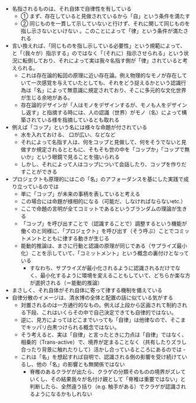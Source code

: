 
- 名指されるものは、それ自体で自律性を有している    
	- ① まず、存在していると見做されているから「自」という条件を満たす    
	- ② 同じものを一貫して示していないと行けず、それに関して同じものを指し示さないといけない 。このことによって「律」という条件が満たされる  
- 言い換えれば、「同じものを指し示している必要性」という規範によって、と「（我々が）指示する」のではなく「（それに）指示させられる」という状況に転倒しており、それによって実は我々名指す側が「律」されていると考えられる。    
	- これは存在論的転回の原理に近い存在論。例え物理的なモノが存在していて一次感覚を与えていたとしても、それをどう捉えるかという認識行為は「名」によって無意識に規定されており、そこに多元的な文化世界が生じる余地がある。
	- 存在論的デザインが「人はモノをデザインするが、モノも人をデザインし返す」と指摘する時には、人の認識（世界）がモノ（名）によって構築されている様を指摘しているとも取れる
- 例えば「コップ」という名には様々な命題が付されている
	- 水を入れておける、 口が広い、などなど
	- それによって名指す人は、何をコップと見做して、何をそうでないと見做すか規定されるとともに、そもそも世の中を「コップか」「コップで無いか」という眼鏡で見ることを強いられる
	- しかし、それによって人はコップについて会話したり、コップを作りだすことができる
- プロジェクトも原理的にはこの「名」のアフォーダンスを基にした実践で成り立っているのでは
	- 単に「コップ」が未来の事柄を表していると考える
	- この場合には命題が様相的になる（可能だ、しなければならないetc.）
	- ここで命題の言明が全てコミットであるというブランダムの理論が生きる   
	- 「コップ」を呼び出すことで（認識することで）調整するという機能が働くのと同様に、「プロジェクト」を呼び出す（そう呼ぶ）ことでコミットメントとともに律する動きが生じる    
	- 能動的推論は、まさに行動と認識の原理が同じである（サプライズ最小化）ことを示していて、「コミットメント」という概念の裏付けとなっている
		- すなわち、サプライズが最小化されるように認識されるだけでなく、最小化するように環境を変えることもしていて、どちらか楽な方が選択される（＝能動的推論）
- まさしく、それ自体がそれ自体に寄って律する機制を備えている    
- 自律分散のイメージは、清水博の全体と配置の話に似ている気がする    
	- 対置されるのは一方通行的なもの。例えば上段から区画されて制約される下段、これはいくらその中で自己決定できても自律的ではない。
	-  逆に、見方によってはどこまでいっても「自律」は他律なので、そこまでキッパリ白黒つけられる概念ではない。
	- そう考えると、実は「自律」と言ったときに力点は「自律」ではなく、相乗的（Trans-active）で、境界が定まることなく（共有したりズラし合ったり背景に触れたりして）活かし合っているところにあるのでは	-
	- これは「名」を想起すれば自明で、認識される側の影響を受け続けているし、他の「名」の影響とも無関係ではない
		- 脊椎のあるクラゲが出たら、クラゲの分類そのものの境界がズレていくし、その結果我々が名付け親として「脊椎は重要ではない」と判断したら、全然違う括り（e.g. 触手がある）でクラゲが認識されるようになるかもしれない